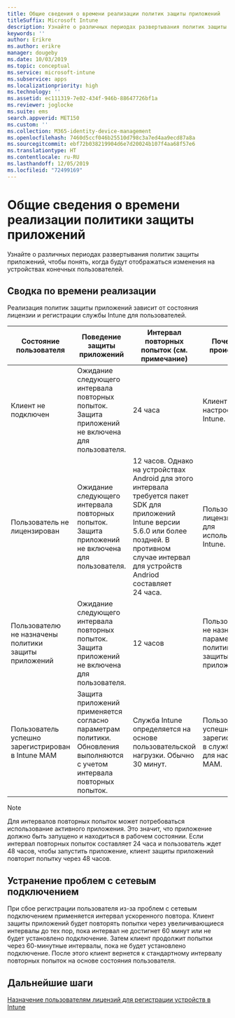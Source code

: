 ```yaml
---
title: Общие сведения о времени реализации политик защиты приложений
titleSuffix: Microsoft Intune
description: Узнайте о различных периодах развертывания политик защиты приложений, чтобы понять, когда будут отображаться изменения на устройствах конечных пользователей.
keywords: ''
author: Erikre
ms.author: erikre
manager: dougeby
ms.date: 10/03/2019
ms.topic: conceptual
ms.service: microsoft-intune
ms.subservice: apps
ms.localizationpriority: high
ms.technology: ''
ms.assetid: ec111319-7e02-434f-946b-88647726bf1a
ms.reviewer: joglocke
ms.suite: ems
search.appverid: MET150
ms.custom: ''
ms.collection: M365-identity-device-management
ms.openlocfilehash: 7460d5ccf046b25510d798c3a7ed4aa9ecd87a8a
ms.sourcegitcommit: ebf72b038219904d6e7d20024b107f4aa68f57e6
ms.translationtype: HT
ms.contentlocale: ru-RU
ms.lasthandoff: 12/05/2019
ms.locfileid: "72499169"
---
```

# <a name="understand-app-protection-policy-delivery-timing"></a>Общие сведения о времени реализации политики защиты приложений

Узнайте о различных периодах развертывания политик защиты приложений, чтобы понять, когда будут отображаться изменения на устройствах конечных пользователей.

## <a name="delivery-timing-summary"></a>Сводка по времени реализации

Реализация политик защиты приложений зависит от состояния лицензии и регистрации службы Intune для пользователей.  

|    Состояние пользователя    |    Поведение защиты приложений     |    Интервал повторных попыток (см. примечание)    |    Почему это происходит?    |
|-----------------------------------------------------|-------------------------------------------------------------------------------------------------|--------------------------------------------------------------------------------------|-----------------------------------------------------------------------------------------------------------|
|    Клиент не подключен    |    Ожидание следующего интервала повторных попыток.  Защита приложений не включена для пользователя.    |    24 часа    |    Клиент не настроен в Intune.    |
|    Пользователь не лицензирован     |    Ожидание следующего интервала повторных попыток.  Защита приложений не включена для пользователя.     |    12 часов. Однако на устройствах Android для этого интервала требуется пакет SDK для приложений Intune версии 5.6.0 или более поздней. В противном случае интервал для устройств Andriod составляет 24 часа.   |    Пользователь не лицензирован для использования Intune.    |
|    Пользователю не назначены политики защиты приложений    |    Ожидание следующего интервала повторных попыток.  Защита приложений не включена для пользователя.    |    12 часов        |    Пользователю не назначены параметры политики защиты приложений.    |
|    Пользователь успешно зарегистрирован в Intune MAM    |    Защита приложений применяется согласно параметрам политики.    Обновления выполняются с учетом интервала повторных попыток.    |    Служба Intune определяется на основе пользовательской нагрузки.    Обычно 30 минут.     |    Пользователь успешно зарегистрирован в службе Intune для настройки MAM.    |

> [!NOTE]
> Для интервалов повторных попыток может потребоваться использование активного приложения. Это значит, что приложение должно быть запущено и находиться в рабочем состоянии.  Если интервал повторных попыток составляет 24 часа и пользователь ждет 48 часов, чтобы запустить приложение, клиент защиты приложений повторит попытку через 48 часов.

## <a name="handling-network-connectivity-issues"></a>Устранение проблем с сетевым подключением

При сбое регистрации пользователя из-за проблем с сетевым подключением применяется интервал ускоренного повтора.  Клиент защиты приложений будет повторять попытки через увеличивающиеся интервалы до тех пор, пока интервал не достигнет 60 минут или не будет установлено подключение.  Затем клиент продолжит попытки через 60-минутные интервалы, пока не будет установлено подключение. После этого клиент вернется к стандартному интервалу повторных попыток на основе состояния пользователя.

## <a name="next-steps"></a>Дальнейшие шаги

[Назначение пользователям лицензий для регистрации устройств в Intune](../fundamentals/licenses-assign.md)

